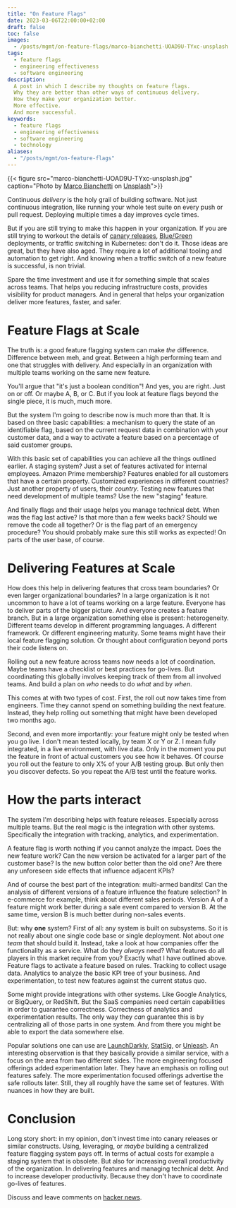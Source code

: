 ```yaml
---
title: "On Feature Flags"
date: 2023-03-06T22:00:00+02:00
draft: false
toc: false
images:
  - /posts/mgmt/on-feature-flags/marco-bianchetti-UOAD9U-TYxc-unsplash.jpg
tags: 
  - feature flags
  - engineering effectiveness
  - software engineering
description:
  A post in which I describe my thoughts on feature flags.
  Why they are better than other ways of continuous delivery.
  How they make your organization better.
  More effective.
  And more successful.
keywords:
  - feature flags
  - engineering effectiveness
  - software engineering
  - technology
aliases:
  - "/posts/mgmt/on-feature-flags"
---
```


{{< figure src="marco-bianchetti-UOAD9U-TYxc-unsplash.jpg"
    caption="Photo by [Marco Bianchetti](https://unsplash.com/@marcobian) on [Unsplash](https://unsplash.com/photos/UOAD9U-TYxc)">}}

Continuous *delivery* is the holy grail of building software.
Not just continuous integration, like running your whole test suite on every push or pull request.
Deploying multiple times a day improves cycle times.

But if you are still trying to make this happen in your organization.
If you are still trying to workout the details of [canary releases][0], [Blue/Green][1] deployments, or traffic switching in Kubernetes: don't do it.
Those ideas are great, but they have also aged.
They require a lot of additional tooling and automation to get right.
And knowing when a traffic switch of a new feature is successful, is non trivial.

Spare the time investment and use it for something simple that scales across teams.
That helps you reducing infrastructure costs, provides visibility for product managers.
And in general that helps your organization deliver more features, faster, and safer.

# Feature Flags at Scale

The truth is: a good feature flagging system can make *the* difference.
Difference between meh, and great.
Between a high performing team and one that struggles with delivery.
And especially in an organization with multiple teams working on the same new feature.

You'll argue that "it's just a boolean condition"!
And yes, you are right.
Just on or off.
Or maybe A, B, or C.
But if you look at feature flags beyond the single piece, it is much, much more.

But the system I'm going to describe now is much more than that.
It is based on three basic capabilities:
a mechanism to query the state of an identifiable flag,
based on the current request data in combination with your customer data,
and a way to activate a feature based on a percentage of said customer groups.

With this basic set of capabilities you can achieve all the things outlined earlier.
A staging system?
Just a set of features activated for internal employees.
Amazon Prime membership?
Features enabled for all customers that have a certain property.
Customized experiences in different countries?
Just another property of users, their *country*.
Testing new features that need development of multiple teams?
Use the new "staging" feature.

And finally flags and their usage helps you manage technical debt.
When was the flag last active?
Is that more than a few weeks back?
Should we remove the code all together?
Or is the flag part of an emergency procedure?
You should probably make sure this still works as expected!
On parts of the user base, of course.

# Delivering Features at Scale

How does this help in delivering features that cross team boundaries?
Or even larger organizational boundaries?
In a large organization is it not uncommon to have a lot of teams working on a large feature.
Everyone has to deliver parts of the bigger picture.
And everyone creates a feature branch.
But in a large organization something else is present: heterogeneity.
Different teams develop in different programming languages.
A different framework.
Or different engineering maturity.
Some teams might have their local feature flagging solution.
Or thought about configuration beyond ports their code listens on.

Rolling out a new feature across teams now needs a lot of coordination.
Maybe teams have a checklist or best practices for go-lives.
But coordinating this globally involves keeping track of them from all involved teams.
And build a plan on _who_ needs to do _what_ and by _when_.

This comes at with two types of cost.
First, the roll out now takes time from engineers.
Time they cannot spend on something building the next feature.
Instead, they help rolling out something that might have been developed two months ago.

Second, and even more importantly: your feature might only be tested when you go live.
I don't mean tested locally, by team X or Y or Z.
I mean fully integrated, in a live environment, with live data.
Only in the moment you put the feature in front of actual customers you see how it behaves.
Of course you roll out the feature to only X% of your A/B testing group.
But only then you discover defects.
So you repeat the A/B test until the feature works.

# How the parts interact

The system I'm describing helps with feature releases.
Especially across multiple teams.
But the real magic is the integration with other systems.
Specifically the integration with tracking, analytics, and experimentation.

A feature flag is worth nothing if you cannot analyze the impact.
Does the new feature work?
Can the new version be activated for a larger part of the customer base?
Is the new button color better than the old one?
Are there any unforeseen side effects that influence adjacent KPIs?

And of course the best part of the integration: multi-armed bandits!
Can the analysis of different versions of a feature influence the feature selection?
In e-commerce for example, think about different sales periods.
Version A of a feature might work better during a sale event compared to version B.
At the same time, version B is much better during non-sales events.

But: why **one** system?
First of all: any system is built on subsystems.
So it is not really about one single code base or single deployment.
Not about *one team* that should build it.
Instead, take a look at how companies offer the functionality as a service.
What do they *always* need?
What features do all players in this market require from you?
Exactly what I have outlined above.
Feature flags to activate a feature based on rules.
Tracking to collect usage data.
Analytics to analyze the basic KPI tree of your business.
And experimentation, to test new features against the current status quo.

Some might provide integrations with other systems.
Like Google Analytics, or BigQuery, or RedShift.
But the SaaS companies need certain capabilities in order to guarantee correctness.
Correctness of analytics and experimentation results.
The only way they *can* guarantee this is by centralizing all of those parts in one system.
And from there you might be able to export the data somewhere else.

Popular solutions one can use are [LaunchDarkly][2], [StatSig][3], or [Unleash][4].
An interesting observation is that they basically provide a similar service, with a focus on the area from two different sides.
The more engineering focused offerings added experimentation later.
They have an emphasis on rolling out features safely.
The more experimentation focused offerings advertise the safe rollouts later.
Still, they all roughly have the same set of features.
With nuances in how they are built.

# Conclusion

Long story short: in my opinion, don't invest time into canary releases or similar constructs.
Using, leveraging, or *maybe* building a centralized feature flagging system pays off.
In terms of actual costs for example a staging system that is obsolete.
But also for increasing overall productivity of the organization.
In delivering features and managing technical debt.
And to increase developer productivity.
Because they don't have to coordinate go-lives of features.

Discuss and leave comments on [hacker news][5].

[0]: https://martinfowler.com/bliki/CanaryRelease.html
[1]: https://martinfowler.com/bliki/BlueGreenDeployment.html
[2]: https://launchdarkly.com/
[3]: https://statsig.com/
[4]: https://www.getunleash.io/
[5]: https://news.ycombinator.com/item?id=35091792

